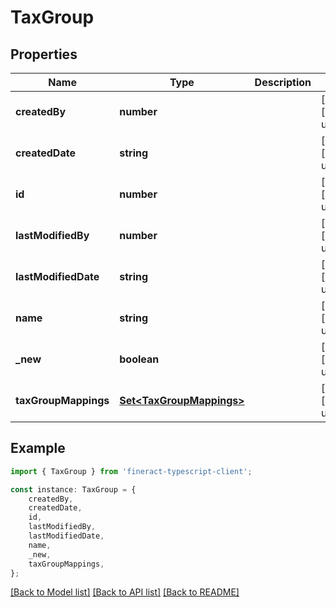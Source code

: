 # TaxGroup


## Properties

Name | Type | Description | Notes
------------ | ------------- | ------------- | -------------
**createdBy** | **number** |  | [optional] [default to undefined]
**createdDate** | **string** |  | [optional] [default to undefined]
**id** | **number** |  | [optional] [default to undefined]
**lastModifiedBy** | **number** |  | [optional] [default to undefined]
**lastModifiedDate** | **string** |  | [optional] [default to undefined]
**name** | **string** |  | [optional] [default to undefined]
**_new** | **boolean** |  | [optional] [default to undefined]
**taxGroupMappings** | [**Set&lt;TaxGroupMappings&gt;**](TaxGroupMappings.md) |  | [optional] [default to undefined]

## Example

```typescript
import { TaxGroup } from 'fineract-typescript-client';

const instance: TaxGroup = {
    createdBy,
    createdDate,
    id,
    lastModifiedBy,
    lastModifiedDate,
    name,
    _new,
    taxGroupMappings,
};
```

[[Back to Model list]](../README.md#documentation-for-models) [[Back to API list]](../README.md#documentation-for-api-endpoints) [[Back to README]](../README.md)
